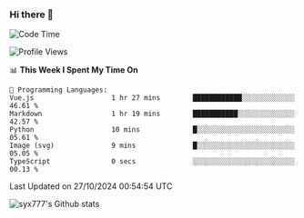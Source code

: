 ### Hi there 👋

<!--
**syx777/syx777** is a ✨ _special_ ✨ repository because its `README.md` (this file) appears on your GitHub profile.

Here are some ideas to get you started:

- 🔭 I’m currently working on ...
- 🌱 I’m currently learning ...
- 👯 I’m looking to collaborate on ...
- 🤔 I’m looking for help with ...
- 💬 Ask me about ...
- 📫 How to reach me: ...
- 😄 Pronouns: ...
- ⚡ Fun fact: ...
-->
<!--START_SECTION:waka-->
![Code Time](http://img.shields.io/badge/Code%20Time-240%20hrs%2030%20mins-blue)

![Profile Views](http://img.shields.io/badge/Profile%20Views-0-blue)

📊 **This Week I Spent My Time On** 

```text
💬 Programming Languages: 
Vue.js                   1 hr 27 mins        ████████████░░░░░░░░░░░░░   46.61 % 
Markdown                 1 hr 19 mins        ███████████░░░░░░░░░░░░░░   42.57 % 
Python                   10 mins             █░░░░░░░░░░░░░░░░░░░░░░░░   05.61 % 
Image (svg)              9 mins              █░░░░░░░░░░░░░░░░░░░░░░░░   05.05 % 
TypeScript               0 secs              ░░░░░░░░░░░░░░░░░░░░░░░░░   00.13 % 
```


 Last Updated on 27/10/2024 00:54:54 UTC
<!--END_SECTION:waka-->

![syx777's Github stats](https://github-readme-stats-syx777.vercel.app/api?username=syx777&show_icons=true&count_private=true)

